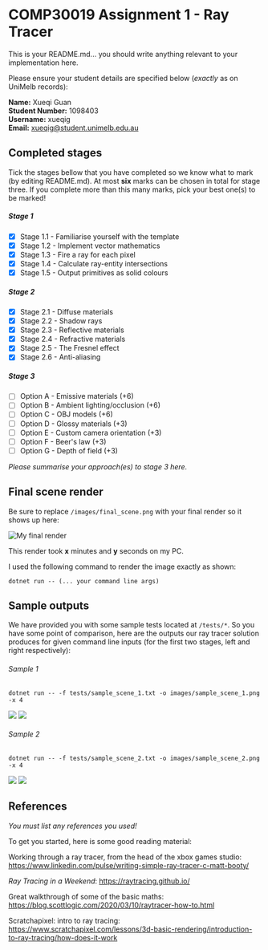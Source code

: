 # COMP30019 Assignment 1 - Ray Tracer
This is your README.md... you should write anything relevant to your implementation here.

Please ensure your student details are specified below (*exactly* as on UniMelb records):

**Name:** Xueqi Guan \
**Student Number:** 1098403 \
**Username:** xueqig \
**Email:** xueqig@student.unimelb.edu.au

## Completed stages

Tick the stages bellow that you have completed so we know what to mark (by editing README.md). At most **six** marks can be chosen in total for stage three. If you complete more than this many marks, pick your best one(s) to be marked!

<!---
Tip: To tick, place an x between the square brackes [ ], like so: [x]
-->

##### Stage 1

- [x] Stage 1.1 - Familiarise yourself with the template
- [x] Stage 1.2 - Implement vector mathematics
- [x] Stage 1.3 - Fire a ray for each pixel
- [x] Stage 1.4 - Calculate ray-entity intersections
- [x] Stage 1.5 - Output primitives as solid colours

##### Stage 2

- [x] Stage 2.1 - Diffuse materials
- [x] Stage 2.2 - Shadow rays
- [x] Stage 2.3 - Reflective materials
- [x] Stage 2.4 - Refractive materials
- [x] Stage 2.5 - The Fresnel effect
- [x] Stage 2.6 - Anti-aliasing

##### Stage 3

- [ ] Option A - Emissive materials (+6)
- [ ] Option B - Ambient lighting/occlusion (+6)
- [ ] Option C - OBJ models (+6)
- [ ] Option D - Glossy materials (+3)
- [ ] Option E - Custom camera orientation (+3)
- [ ] Option F - Beer's law (+3)
- [ ] Option G - Depth of field (+3)

*Please summarise your approach(es) to stage 3 here.*



## Final scene render

Be sure to replace ```/images/final_scene.png``` with your final render so it shows up here:

![My final render](/images/final_scene.png)

This render took **x** minutes and **y** seconds on my PC.

I used the following command to render the image exactly as shown:

```
dotnet run -- (... your command line args)
```

## Sample outputs

We have provided you with some sample tests located at ```/tests/*```. So you have some point of comparison, here are the outputs our ray tracer solution produces for given command line inputs (for the first two stages, left and right respectively):

###### Sample 1
```
dotnet run -- -f tests/sample_scene_1.txt -o images/sample_scene_1.png -x 4
```
<p float="left">
  <img src="/images/sample_scene_1_s1.png" />
  <img src="/images/sample_scene_1_s2.png" /> 
</p>

###### Sample 2

```
dotnet run -- -f tests/sample_scene_2.txt -o images/sample_scene_2.png -x 4
```
<p float="left">
  <img src="/images/sample_scene_2_s1.png" />
  <img src="/images/sample_scene_2_s2.png" /> 
</p>

## References

*You must list any references you used!*

To get you started, here is some good reading material:

Working through a ray tracer, from the head of the xbox games studio: https://www.linkedin.com/pulse/writing-simple-ray-tracer-c-matt-booty/

*Ray Tracing in a Weekend*: https://raytracing.github.io/

Great walkthrough of some of the basic maths: https://blog.scottlogic.com/2020/03/10/raytracer-how-to.html

Scratchapixel: intro to ray tracing: https://www.scratchapixel.com/lessons/3d-basic-rendering/introduction-to-ray-tracing/how-does-it-work

